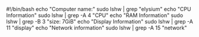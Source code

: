 #!/bin/bash
echo "Computer name:"
sudo lshw | grep "elysium"
echo "CPU Information"
sudo lshw | grep -A 4 "CPU"
echo "RAM Information"
sudo lshw | grep -B 3 "size: 7GiB"
echo "Display Information"
sudo lshw | grep -A 11 "display"
echo "Network information"
sudo lshw | grep -A 15 "network"

